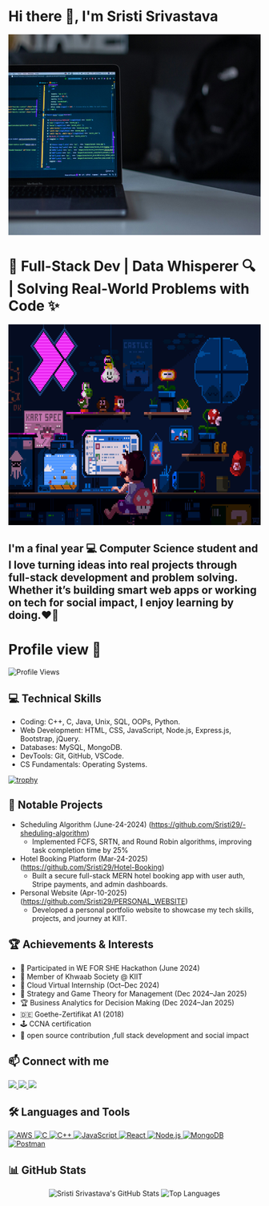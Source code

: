 # Hi there 👋, I'm Sristi Srivastava
<img src="https://github.com/Sristi29/Sristi29/blob/main/mygithubpic.jpg" alt="Coding Setup" width="1000" height="400"/>

# 🚀 Full-Stack Dev | Data Whisperer 🔍 | Solving Real-World Problems with Code ✨
<img src="https://github.com/Sristi29/Sristi29/blob/main/giforgit.gif?raw=true" alt="coding gif" width="1000" height="400"/>


## I'm a final year 💻 Computer Science student and I love turning ideas into real projects through full-stack development and problem solving. Whether it’s building smart web apps or working on tech for social impact, I enjoy learning by doing.❤️‍🔥 

# Profile view 👀
![Profile Views](https://komarev.com/ghpvc/?username=Sristi29&style=for-the-badge)


## 💻 Technical Skills
- Coding: C++, C, Java, Unix, SQL, OOPs, Python.
- Web Development: HTML, CSS, JavaScript, Node.js, Express.js, Bootstrap, jQuery.
- Databases: MySQL, MongoDB.
- DevTools: Git, GitHub, VSCode.
- CS Fundamentals: Operating Systems.

[![trophy](https://github-profile-trophy.vercel.app/?username=Sristi29)](https://github.com/ryo-ma/github-profile-trophy)

## 🌟 Notable Projects
- Scheduling Algorithm (June-24-2024) (https://github.com/Sristi29/-sheduling-algorithm)
    - Implemented FCFS, SRTN, and Round Robin algorithms, improving task completion time by 25%
- Hotel Booking Platform (Mar-24-2025) (https://github.com/Sristi29/Hotel-Booking)
    - Built a secure full-stack MERN hotel booking app with user auth, Stripe payments, and admin  dashboards.
- Personal Website (Apr-10-2025)(https://github.com/Sristi29/PERSONAL_WEBSITE)
    - Developed a personal portfolio website to showcase my tech skills, projects, and journey at KIIT.

## 🏆 Achievements & Interests
- 🎯 Participated in WE FOR SHE Hackathon (June 2024)
- 🤝 Member of Khwaab Society @ KIIT
- 🌱 Cloud Virtual Internship (Oct–Dec 2024)
- 🧠 Strategy and Game Theory for Management (Dec 2024–Jan 2025)
- 🏆 Business Analytics for Decision Making (Dec 2024–Jan 2025) 
-  🇩🇪 Goethe-Zertifikat A1 (2018)
- 🕹️ CCNA certification
-  🧠 open source contribution ,full stack development and social impact

## 📫 Connect with me

<p align="left">
  <a href="https://www.linkedin.com/in/sristi-srivastava/" target="_blank">
    <img src="https://img.shields.io/badge/LinkedIn-blue?logo=linkedin&logoColor=white&style=for-the-badge" />
  </a>
  <a href="mailto:sristidpsbsc@gmail.com" target="_blank">
    <img src="https://img.shields.io/badge/Gmail-red?logo=gmail&logoColor=white&style=for-the-badge" />
  </a>
  
  <a href="https://github.com/Sristi29" target="_blank">
    <img src="https://img.shields.io/badge/GitHub-100000?logo=github&logoColor=white&style=for-the-badge" />
  </a>
</p>

## 🛠️ Languages and Tools

<p align="left">
  <a href="https://aws.amazon.com/" target="_blank" rel="noreferrer">
    <img src="https://img.shields.io/badge/AWS-232F3E?style=for-the-badge&logo=amazon-aws&logoColor=white" alt="AWS"/>
  </a>
  <a href="https://www.learn-c.org/" target="_blank" rel="noreferrer">
    <img src="https://img.shields.io/badge/C-00599C?style=for-the-badge&logo=c&logoColor=white" alt="C"/>
  </a>
  <a href="https://isocpp.org/" target="_blank" rel="noreferrer">
    <img src="https://img.shields.io/badge/C++-00599C?style=for-the-badge&logo=c%2B%2B&logoColor=white" alt="C++"/>
  </a>
  <a href="https://developer.mozilla.org/en-US/docs/Web/JavaScript" target="_blank" rel="noreferrer">
    <img src="https://img.shields.io/badge/JavaScript-F7DF1E?style=for-the-badge&logo=javascript&logoColor=black" alt="JavaScript"/>
  </a>
  <a href="https://reactjs.org/" target="_blank" rel="noreferrer">
    <img src="https://img.shields.io/badge/React-20232A?style=for-the-badge&logo=react&logoColor=61DAFB" alt="React"/>
  </a>
  <a href="https://nodejs.org/" target="_blank" rel="noreferrer">
    <img src="https://img.shields.io/badge/Node.js-339933?style=for-the-badge&logo=nodedotjs&logoColor=white" alt="Node.js"/>
  </a>
  <a href="https://www.mongodb.com/" target="_blank" rel="noreferrer">
    <img src="https://img.shields.io/badge/MongoDB-47A248?style=for-the-badge&logo=mongodb&logoColor=white" alt="MongoDB"/>
  </a>
  <a href="https://www.postman.com/" target="_blank" rel="noreferrer">
    <img src="https://img.shields.io/badge/Postman-FF6C37?style=for-the-badge&logo=postman&logoColor=white" alt="Postman"/>
  </a>
</p>

## 📊 GitHub Stats

<p align="center">
  <img src="https://github-readme-stats.vercel.app/api?username=Sristi29&show_icons=true&theme=radical" alt="Sristi Srivastava's GitHub Stats" height="200"/>
  <img src="https://github-readme-stats.vercel.app/api/top-langs/?username=Sristi29&layout=compact&theme=radical" alt="Top Languages" height="200"/>
</p>


